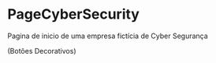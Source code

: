 # PageCyberSecurity


Pagina de inicio de uma empresa fictícia de Cyber Segurança


(Botões Decorativos)


